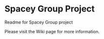 # Spacey Group Project

Readme for Spacey Group project

Please visit the Wiki page for more information. 
